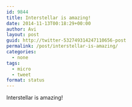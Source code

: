 ```yaml
---
id: 9844
title: Interstellar is amazing!
date: 2014-11-13T00:18:29+00:00
author: Avi
layout: post
guid: http://twitter-532749314247110656-post
permalink: /post/interstellar-is-amazing/
categories:
  - none
tags:
  - micro
  - tweet
format: status
---
```

Interstellar is amazing!